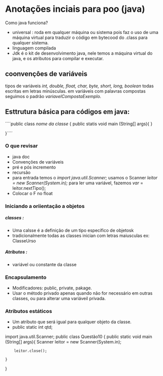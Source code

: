 # Anotações inciais para poo (java)
  Como java funciona?
  - universal : roda em qualquer máquina ou sistema pois faz o uso de uma máquina virtual para traduzir o código em bytecood do .class para qualquer sistema.
  - linguagem compilada
  - Jdk é o kit de desenvolvimento java, nele temos a máquina virtual do java, e os atributos para compilar e executar.
  
## coonvençôes de variáveis 
tipos de variáveis *int, double, float, char, byte, short, long, boolean* todas escritas em letras minúsculas.
em variáveis com palavras compostas seguimos o padrão *variavelCompostaExemplo.*
## Esttrutura básica para códigos em java:
´´´´public class *nome da classe* {
    public statis void main (String[] args){ 
    }

}´´´´
### O que revisar
- java doc 
- Convenções de variáveis
- pré e pós incremento
- recursão
- para entrada temos o *import java.util.Scanner;* 
usamos o Scanner *leitor = new Scanner(System.in);* 
 para ler uma variável, fazemos *var* = leitor.nextTipo();
 - Colocar o F no float 

 ### Iniciando a oriientação a objetos
 ##### classes :
 - Uma calsse é a definição de um tipo específico de objetosk
 - tradicionalmente todas as classes inician com letras maiusculas ex: ClasseUrso
 ##### Atributos :
 - variável ou constante da classe
 ### Encapsulamento
 - Modificadores: public, private, pakage.
 - Usar o método privado apenas quando não for necessário em outras classes, ou para alterar uma variáveil privada.
 ### Atributos estáticos
 - Um atributo que será igual para qualquer objeto da classe.
 - public static int qtd;



















 import java.util.Scanner;
public class Questão10 {
    public static void main (String[] args){
        Scanner leitor = new Scanner(System.in);
        
        leitor.close();

    }
    
}



